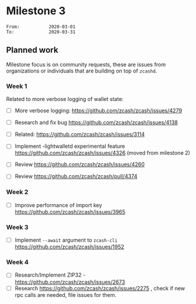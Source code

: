 # Milestone 3

```
From:           2020-03-01
To:             2020-03-31
```

## Planned work

Milestone focus is on community requests, these are issues from organizations or individuals that are building on top of `zcashd`. 

### Week 1

Related to more verbose logging of wallet state:

- [ ] More verbose logging: https://github.com/zcash/zcash/issues/4279

- [ ] Research and fix bug https://github.com/zcash/zcash/issues/4138

- [ ] Related: https://github.com/zcash/zcash/issues/3114

- [ ] Implement -lightwalletd experimental feature https://github.com/zcash/zcash/issues/4326 (moved from milestone 2) 

- [ ] Review https://github.com/zcash/zcash/issues/4260

- [ ] Review https://github.com/zcash/zcash/pull/4374

### Week 2

- [ ] Improve performance of import key https://github.com/zcash/zcash/issues/3965

### Week 3

- [ ] Implement `--await` argument to `zcash-cli` https://github.com/zcash/zcash/issues/1952

### Week 4

- [ ] Research/Implement ZIP32 - https://github.com/zcash/zcash/issues/2673
- [ ] Research https://github.com/zcash/zcash/issues/2275 , check if new rpc calls are needed, file issues for them.
